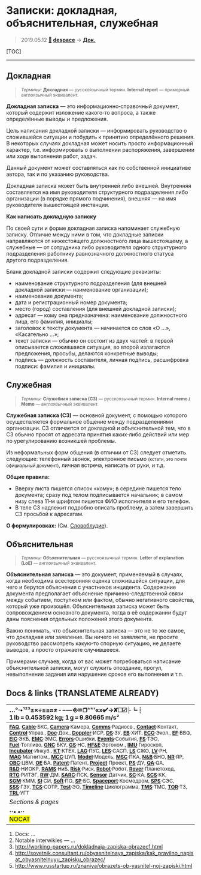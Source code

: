 # Записки: докладная, объяснительная, служебная
> 2019.05.12 **[🚀](../index/index.md) [despace](index.md)** → **[Док.](doc.md)**

[TOC]

---

## Докладная
> <small>*Термины:* **Докладная** — русскоязычный термин. **Internal report** — примерный англоязычный эквивалент.</small>

**Докладная записка** — это информационно‑справочный документ, который содержит изложение какого‑то вопроса, а также определённые выводы и предложения.

Цель написания докладной записки — информировать руководство о сложившейся ситуации и побудить к принятию определённого решения. В некоторых случаях докладная может носить просто информационный характер, т.е. информировать о выполнении распоряжения, завершении или ходе выполнения работ, задач.

Данный документ может составляться как по собственной инициативе автора, так и по указанию руководства.

Докладная записка может быть внутренней либо внешней. Внутренняя составляется на имя руководителя структурного подразделения либо организации (в порядке прямого подчинения), внешняя — на имя руководителя вышестоящей инстанции.

**Как написать докладную записку**

По своей сути и форме докладная записка напоминает служебную записку. Отличие между ними в том, что докладные записки направляются от нижестоящего должностного лица вышестоящему, а служебные — от сотрудника либо руководителя одного структурного подразделения работнику равнозначного должностного статуса другого подразделения.

Бланк докладной записки содержит следующие реквизиты:

   - наименование структурного подразделения (для внешней докладной записки — наименование организации);
   - наименование документа;
   - дата и регистрационный номер документа;
   - место (город) составления (для внешней докладной записки);
   - адресат — кому она предназначена: наименование должностного лица, его фамилия, инициалы;
   - заголовок к тексту документа — начинается со слов «О …», «Касательно …»;
   - текст записки — обычно он состоит из двух частей: в первой описывается сложившаяся ситуация, во второй излагаются предложения, просьбы, делаются конкретные выводы;
   - подпись — должность составителя, личная подпись, расшифровка подписи: фамилия и инициалы.



## Служебная
> <small>*Термины:* **Служебная записка (СЗ)** — русскоязычный термин. **Internal memo / Memo** — англоязычный эквивалент.</small>

**Служебная записка (СЗ)** — основной документ, с помощью которого осуществляется формальное общение между подразделениями организации. СЗ отличается от докладной и объяснительной тем, что в СЗ обычно просят от адресата принятия каких‑либо действий или мер по урегулированию возникшей проблемы.

Из неформальных форм общения (в отличии от СЗ) следует отметить следующие: телефонный звонок, электронное письмо <small>(кстати, это почти официальный документ)</small>, личная встреча, написать от руки, и т.д.

**Общие правила:**

   - Вверху листа пишется список «кому»; в середине пишется тело документа; сразу под телом подписывается начальник; в самом низу слева 11‑м шрифтом пишется ФИО исполнителя и его телефон.
   - В теле СЗ надлежит подробно описать проблему, а затем завершить СЗ просьбой к адресатам.

**О формулировках:** (См. [Словоблудие](verbiage.md)).



## Объяснительная
> <small>*Термины:* **Объяснительная** — русскоязычный термин. **Letter of explanation (LoE)** — англоязычный эквивалент.</small>

**Объяснительная записка** — это документ, применяемый в случаях, когда необходима всесторонняя оценка сложившейся ситуации, для чего и берутся объяснения с участников инцидента. Содержание документа предполагает объяснение причинно‑следственной связи между событием, поступком или фактом, обычно негативного свойства, который уже произошёл. Объяснительная записка может быть сопровождением основного документа, тогда в её содержании будут даны пояснения отдельных положений этого документа.

Важно понимать, что объяснительная записка — это не то же самое, что докладная или заявление. Вы ничего не заявляете, не просите руководство рассмотреть какую‑то спорную ситуацию, не делаете выводов, а просто отражаете случившееся.

Примерами случаев, когда от вас может потребоваться написание объяснительной записки, могут служить опоздание, прогул, невыполнение задания или нарушение сроков его выполнения и т.п.



<p style="page-break-after:always"> </p>

## Docs & links (TRANSLATEME ALREADY)
|…°·•¹²³±×÷≤≥≈≠ ‑ −— ⎆✉ ❐“”’«»✔→✘☐☑├┕┆ 1 lb = 0.453592 kg; 1 g = 9.80665 m/s²|
|:--|
|<small>**[FAQ](faq.md)**, **[Cable](cable.md)**·БКС, **[Camera](camera.md)**·Камера, **[Comms](comms.md)**·Радиосв., **[Contact](contact.md)**·Контакт, **[Control](control.md)**·Управ., **[Doc](doc.md)**·Док., **[Doppler](doppler.md)**·ИСР, **[DS](ds.md)**·ЗУ, **[EB](eb.md)**·ХИТ, **[ECO](ecology.md)**·Экол., **[EF](ef.md)**·ВВФ, **[ElC](elc.md)**·ЭКБ, **[EMC](emc.md)**·ЭМС, **[Errors](error.md)**·Ошибки, **[Events](event.md)**·События, **[FS](fs.md)**·ТЭО, **[Fuel](fuel.md)**·Топливо, **[GNC](gnc.md)**·БКУ, **[GS](scs.md)**·НС, **[HF&E](hfe.md)**·Эргоном., **[IMU](imu.md)**·Гироскоп, **[Incubator](incubator.md)**·Инкуб., **[KT](kt.md)**·КТЕХ, **[LAG](lag.md)**·ПУC, **[LES](les.md)**·САСП, **[LS](ls.md)**·СЖО, **[LV](lv.md)**·РН, **[MAG](mag.md)**·Магнитом., **[MCC](mcc.md)**·ЦУП, **[Model](model.md)**·Модель, **[MSC](sc.md)**·ПКА, **[N&B](nnb.md)**·БНО, **[NR](nr.md)**·ЯР, **[OBC](obc.md)**·ЦВМ, **[OE](oe.md)**·БА, **[Patent](патент.md)**·Патент, **[Project](project.md)**·Проект, **[PS](ps.md)**·ДУ, **[QA](quality.md)**·QA, **[R&D](rnd.md)**·НИОКР, **[RAMS](rams.md)**·НиБ, **[Risk](risk.md)**·Риск, **[Robot](robotics.md)**·Робот, **[Rover](rover.md)**·Планетоход, **[RTG](rtg.md)**·РИТЭГ, **[RW](rw.md)**·ДМ, **[SARC](sarc.md)**·ПСК, **[Sensor](sensor.md)**·Датчик, **[SC](sc.md)**·КА, **[SCS](scs.md)**·КК, **[SGM](sgm.md)**·КММ, **[SI](si.md)**·СИ, **[Soft](soft.md)**·ПО, **[SP](sp.md)**·БС, **[Spaceport](spaceport.md)**·Космодром, **[SPS](sps.md)**·СЭС, **[SSS](sss.md)**·ГЗУ, **[TCS](tcs.md)**·СОТР, **[Test](test.md)**·ЭО, **[Timeline](timeline.md)**·Циклограмма, **[TMS](tms.md)**·ТМС, **[TOR](tor.md)**·ТЗ, **[TRL](trl.md)**·УГТ</small>|
|*Sections & pages*|
|**··• [](.md) •··**<br> <mark>NOCAT</mark> |

   1. Docs: …
   1. Notable interwikies — …
   1. <http://working-papers.ru/dokladnaja-zapiska-obrazec1.html>
   1. <http://sovetnik.consultant.ru/obyasnitelnaya_zapiska/kak_pravilno_napisat_obyasnitelnuyu_zapisku_obrazec/>
   1. <http://www.russtartup.ru/znaniya/obrazets-ob-yasnitel-noj-zapiski.html>
